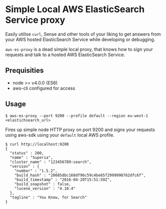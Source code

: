 # Simple Local AWS ElasticSearch Service proxy

Easily utilise `curl`, Sense and other tools of your liking to get answers from your AWS hosted ElasticSearch Service while developing or debugging.

`aws-es-proxy` is a dead simple local proxy, that knows how to sign your requests and talk to a hosted AWS ElasticSearch Service. 

## Prequisities

* node >= v4.0.0 (ES6)
* aws-cli configured for access

## Usage

```
$ aws-es-proxy --port 9200 --profile default --region eu-west-1 <elastichsearch_url>
```

Fires up simple node HTTP proxy on port 9200 and signs your requests using aws-sdk using your `default` local AWS profile.

```
$ curl http://localhost:9200
{
  "status" : 200,
  "name" : "Superia",
  "cluster_name" : "123456789:search",
  "version" : {
    "number" : "1.5.2",
    "build_hash" : "20085dbc168df96c59c4be65f2999990762dfc6f",
    "build_timestamp" : "2016-04-20T15:51:59Z",
    "build_snapshot" : false,
    "lucene_version" : "4.10.4"
  },
  "tagline" : "You Know, for Search"
}
```
